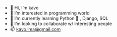 - 👋 Hi, I’m kavo
- 👀 I’m interested in programming world
- 🌱 I’m currently learning Python 🐍 , Django, SQL
- 💞️ I’m looking to collaborate w/ interesting people
- 📫 kavo.ima@gmail.com

<!---
ImKavo/ImKavo is a ✨ special ✨ repository because its `README.md` (this file) appears on your GitHub profile.
You can click the Preview link to take a look at your changes.
--->
